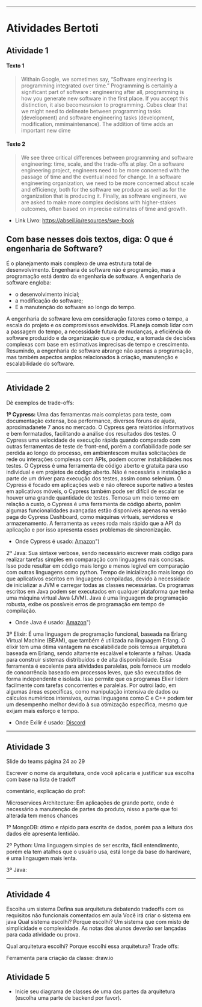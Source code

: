 ___

# Atividades Bertoti


## Atividade 1

#### Texto 1
> Withain Google, we sometimes say, “Software engineering is programming integrated over time.” Programming is certainly a significant part of software : engineering after all, programming is how you generate new software in the first place. If you accept this distinction, it also becomesnsion to programming. Cubes clear that we might need to delineate between programming tasks (development) and software engineering tasks (development, modification, mmimaintenance). The addition of time adds an important new dime


#### Texto 2
> We see three critical differences between programming and software engineering: time, scale, and the trade-offs at play. On a software engineering project, engineers need to be more concerned with the passage of time and the eventual need for change. In a software engineering organization, we need to be more concerned about scale and efficiency, both for the software we produce as well as for the organization that is producing it. Finally, as software engineers, we are asked to make more complex decisions with higher-stakes outcomes, often based on imprecise estimates of time and growth.


 - Link Livro: https://abseil.io/resources/swe-book


## Com base nesses dois textos, diga: O que é engenharia de Software?

  É o planejamento mais complexo de uma estrutura total de desenvolvimento. Engenharia de software não é programção, mas a programação está dentro da engenharia de software. 
A engenharia de software engloba: 
- o desenvolvimento inicial;
- a modificação do software;
- E a manutenção do software ao longo do tempo.

A engenharia de software leva em consideração fatores como o tempo, a escala do projeto e os compromissos envolvidos. PLaneja comob lidar com a passagem do tempo, a necessidade futura de mudanças, a eficiência do software produzido e da organização que o produz, e a tomada de decisões complexas com base em estimativas imprecisas de tempo e crescimento. Resumindo, a engenharia de software abrange não apenas a programação, mas também aspectos amplos relacionados à criação, manutenção e escalabilidade do software.

____

## Atividade 2

Dê exemplos de trade-offs:

**1º Cypress:**
Uma das ferramentas mais completas para teste, com documentação extensa, boa performance, diversos fóruns de ajuda, aproximadanete 7 anos no mercado. O Cypress gera relatórios informativos e bem formatados, facilitando a análise dos resultados dos testes.
O Cypress uma velocidade de execução rápida quando comparado com outras ferramentas de teste de front-end, porém a confiabilidade pode ser  perdida ao longo do processo, em ambientescom muitas solicitações de rede ou interações complexas com APIs, podem ocorrer instabilidades nos testes.
O Cypress é uma ferramenta de código aberto e gratuita para uso individual e em projetos de código aberto.
Não é necessária a instalação a parte de um driver para execução dos testes, assim como selenium.
O Cypress é focado em aplicações web e não oferece suporte nativo a testes em aplicativos móveis, o Cypress também pode ser difícil de escalar se houver uma grande quantidade de testes.
Temosa um meio termo em relação a custo, o Cypress é uma ferramenta de código aberto, porém algumas funcionalidades avançadas estão disponíveis apenas na versão paga do Cypress Dashboard, como máquinas virtuais, servidores e armazenamento.
A ferramenta as vezes roda mais rápido que a API da aplicação e por isso apresenta esses problemas de sincronização.


- Onde Cypress é usado: [Amazon](https://www.amazon.com.br/)")

2º Java: 
Sua sintaxe verbose, sendo necessário escrever mais código para realizar tarefas simples em comparação com linguagens mais concisas. Isso pode resultar em código mais longo e menos legível em comparação com outras linguagens como python.
Tempo de inicialização mais longo do que aplicativos escritos em linguagens compiladas, devido à necessidade de inicializar a JVM e carregar todas as classes necessárias.
Os programas escritos em Java podem ser executados em qualquer plataforma que tenha uma máquina virtual Java (JVM).
Java é uma linguagem de programação robusta, exibe os possíveis erros de programação em tempo de compilação.
- Onde Java é usado: [Amazon](https://www.amazon.com.br/)")

3º Elixir: É uma linguagem de programação funcional, baseada na Erlang Virtual Machine (BEAM), que também é utilizada na linguagem Erlang. O elixir tem uma ótima vantagem na escalabilidade pois temsua arquitetura baseada em Erlang, sendo altamente escalável e tolerante a falhas. Usada para construir sistemas distribuídos e de alta disponibilidade. Essa ferramenta é excelente para atividades paralelas, pois fornece um modelo de concorrência baseado em processos leves, que são executados de forma independente e isolada. Isso permite que os programas Elixir lidem facilmente com tarefas concorrentes e paralelas. Por outroi lado, em algumas áreas específicas, como manipulação intensiva de dados ou cálculos numéricos intensivos, outras linguagens como C e C++ podem ter um desempenho melhor devido à sua otimização específica, mesmo que exijam mais esforço e tempo.
- Onde Exilir é usado: [Discord](https://discord.com/")


___


## Atividade 3

Slide do teams página 24 ao 29

Escrever o nome da arquitetura, onde você aplicaria e justificar sua escolha com base na lista de tradoff

comentário, explicação do prof:

Microservices Architecture: Em aplicações de grande porte, onde é necessário a manutenção de partes do produto, nisso a parte que foi alterada tem menos chances

1º MongoDB: ótimo e rápido para escrita de dados, porém paa a leitura dos dados ele apresenta lentidão.

2º Python: Uma linguagem simples de ser escrita, fácil entendimento, porém ela tem atalhos que o usuário usa, está longe da base do hardware, é uma lingaugem mais lenta.

3º Java: 

___


## Atividade 4

Escolha um sistema
Defina sua arquitetura debatendo tradeoffs com os requisitos não funcionais comentados em aula
Você irá criar o sistema em java
Qual sistema escolhi?
Porque escolhi?
Um sistema que com misto de simplicidade e complexidade. As notas dos alunos deverão ser lançadas para cada atividade ou prova.

Qual arquitetura escolhi?
Porque escolhi essa arquitetura?
Trade offs:

Ferramenta para criação da classe: draw.io


## Atividade 5
- Inicie seu diagrama de classes de uma das partes da arquitetura (escolha uma parte de backend por favor).




